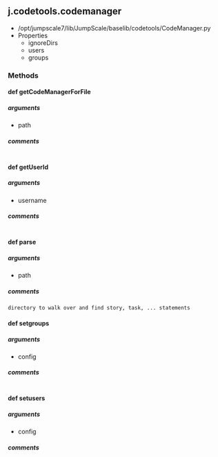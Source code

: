 ## j.codetools.codemanager

- /opt/jumpscale7/lib/JumpScale/baselib/codetools/CodeManager.py
- Properties
    - ignoreDirs
    - users
    - groups

### Methods

#### def getCodeManagerForFile 
##### arguments

- path

##### comments

```

```

#### def getUserId 
##### arguments

- username

##### comments

```

```

#### def parse 
##### arguments

- path

##### comments

```
directory to walk over and find story, task, ... statements

```

#### def setgroups 
##### arguments

- config

##### comments

```

```

#### def setusers 
##### arguments

- config

##### comments

```

```

